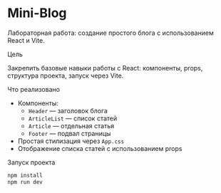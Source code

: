 # Mini-Blog

Лабораторная работа: создание простого блога с использованием React и Vite.

Цель

Закрепить базовые навыки работы с React: компоненты, props, структура проекта, запуск через Vite.

Что реализовано

- Компоненты:
  - `Header` — заголовок блога
  - `ArticleList` — список статей
  - `Article` — отдельная статья
  - `Footer` — подвал страницы
- Простая стилизация через `App.css`
- Отображение списка статей с использованием props

Запуск проекта

```bash
npm install
npm run dev


